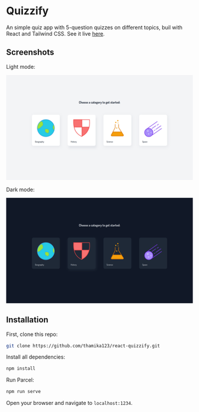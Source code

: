 # Quizzify

An simple quiz app with 5-question quizzes on different topics, buil with
React and Tailwind CSS. See it live [here](react-quizzify.netlify.app).

## Screenshots

Light mode:

![](light_mode.png)

Dark mode:

![](dark_mode.png)

## Installation

First, clone this repo:

```bash
git clone https://github.com/thamika123/react-quizzify.git
```

Install all dependencies:

```bash
npm install
```

Run Parcel:

```bash
npm run serve
```

Open your browser and navigate to `localhost:1234`.
